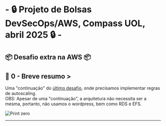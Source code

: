 # - 🔒 Projeto de Bolsas DevSecOps/AWS,  Compass UOL, abril 2025 🔒 -

## 📦 Desafio extra na AWS 📦

## 📜 0 - Breve resumo >
Uma "continuação" do [último desafio](https://github.com/JorgeAntero/Compass-Uol-Desafio-3-AWS), onde precisamos implementar regras de autoscaling.  
OBS: Apesar de uma "continuação", a arquitetura não necessita ser a mesma, portanto, não usamos o wordpress, bem como RDS e EFS.
        
![Print zero](/Prints/0.0.png)

---
